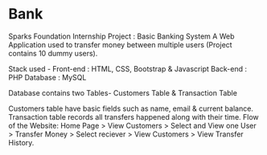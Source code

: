 # Bank


Sparks Foundation Internship Project : Basic Banking System
A Web Application used to transfer money between multiple users (Project contains 10 dummy users).

Stack used - Front-end : HTML, CSS, Bootstrap & Javascript Back-end : PHP Database : MySQL

Database contains two Tables- Customers Table & Transaction Table

Customers table have basic fields such as name, email & current balance.
Transaction table records all transfers happened along with their time.
Flow of the Website: Home Page > View Customers > Select and View one User > Transfer Money > Select reciever > View Customers > View Transfer History.
